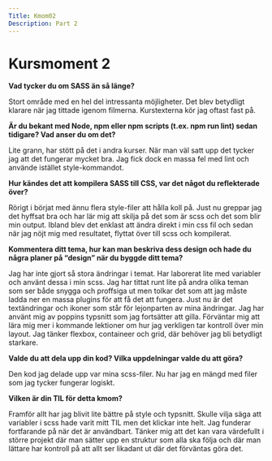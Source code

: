 ```yaml
---
Title: Kmom02
Description: Part 2
---
```


Kursmoment 2
==================

<b>Vad tycker du om SASS än så länge? </b>
<p>Stort område med en hel del intressanta möjligheter. Det blev betydligt klarare när jag tittade igenom filmerna. Kurstexterna kör jag oftast fast på. </p>
<b>Är du bekant med Node, npm eller npm scripts (t.ex. npm run lint) sedan tidigare? Vad anser du om det? </b>
<p>Lite grann, har stött på det i andra kurser. När man väl satt upp det tycker jag att det fungerar mycket bra. Jag fick dock en massa fel med lint och använde istället style-kommandot. </p>
<b>Hur kändes det att kompilera SASS till CSS, var det något du reflekterade över? </b>
<p>Rörigt i börjat med ännu flera style-filer att hålla koll på. Just nu greppar jag det hyffsat bra och har lär mig att skilja på det som är scss och det som blir min output. Ibland blev det enklast att ändra direkt i min css fil och sedan när jag nöjt mig med resultatet, flyttat över till scss och kompilerat. </p>

<b>Kommentera ditt tema, hur kan man beskriva dess design och hade du några planer på “design” när du byggde ditt tema? </b>
<p>Jag har inte gjort så stora ändringar i temat. Har laborerat lite med variabler och använt dessa i min scss. Jag har tittat runt lite på andra olika teman som ser både snygga och proffsiga ut men tolkar det som att jag måste ladda ner en massa plugins för att få det att fungera. Just nu är det textändringar och ikoner som står för lejonparten av mina ändringar. Jag har använt mig av poppins typsnitt som jag fortsätter att gilla. Förväntar mig att lära mig mer i kommande lektioner om hur jag verkligen tar kontroll över min layout. Jag tänker flexbox, containeer och grid, där behöver jag bli betydligt starkare. </p>

<b>Valde du att dela upp din kod? Vilka uppdelningar valde du att göra? </b>
<p>Den kod jag delade upp var mina scss-filer. Nu har jag en mängd med filer som jag tycker fungerar logiskt. </p>
<b>Vilken är din TIL för detta kmom? </b>

<p>Framför allt har jag blivit lite bättre på style och typsnitt. Skulle vilja säga att variabler i scss hade varit mitt TIL men det klickar inte helt. Jag funderar fortfarande på när det är användbart. Tänker mig att det kan vara värdefullt i större projekt där man sätter upp en struktur som alla ska följa och där man lättare har kontroll på att allt ser likadant ut där det förväntas göra det. </p>


